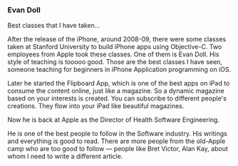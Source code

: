 ### Evan Doll

Best classes that I have taken...

After the release of the iPhone, around 2008-09, there were some classes taken at Stanford University to build iPhone apps using Objective-C. Two employees from Apple took these classes. One of them is Evan Doll. His style of teaching is tooooo good. Those are the best classes I have seen, someone teaching for beginners in iPhone Application programming on iOS.

Later he started the Flipboard App, which is one of the best apps on iPad to consume the content online, just like a magazine. So a dynamic magazine based on your interests is created. You can subscribe to different people's creations. They flow into your iPad like beautiful magazines.  
  
Now he is back at Apple as the Director of Health Software Engineering. 

He is one of the best people to follow in the Software industry. His writings and everything is good to read. There are more people from the old-Apple camp who are too good to follow — people like Bret Victor, Alan Kay, about whom I need to write a different article.  
  